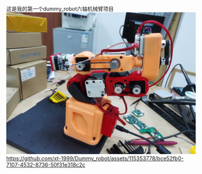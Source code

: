 这是我的第一个dummy_robot六轴机械臂项目
![img.jpg](1.jpg)
https://github.com/xt-1999/Dummy_robot/assets/115353778/bce52fb0-7107-4532-8736-50f31e318c2c